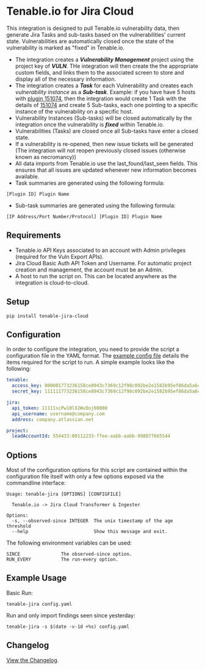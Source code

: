 # Tenable.io for Jira Cloud

This integration is designed to pull Tenable.io vulnerability data, then
generate Jira Tasks and sub-tasks based on the vulnerabilities' current state.
Vulnerabilities are automatically closed once the state of the vulnerability is
marked as "fixed" in Tenable.io.

* The integration creates a _**Vulnerability Management**_ project using the
  project key of _**VULN**_.  THe integration will then create the
  the appropriate custom fields, and links them to the associated screen to
  store and display all of the necessary information.
* The integration creates a _**Task**_ for each Vulnerability and creates each
  _vulnerability instance_ as a _**Sub-task**_.  Example: if you have
  have 5 hosts with [plugin 151074][151074], then the integration would create
  1 Task with the details of [151074] and create 5 Sub-tasks, each one
  pointing to a specific instance of the vulnerability on a specific host.
* Vulnerability Instances (Sub-tasks) will be closed automatically by the
  integration once the vulnerability is _**fixed**_ within Tenable.io.
* Vulnerabilities (Tasks) are closed once all Sub-tasks have enter a closed state.
* If a vulnerability is re-opened, then new issue tickets will be generated
  (The integration will not reopen previously closed issues (otherwise known
  as necromancy))
* All data imports from Tenable.io use the last_found/last_seen fields.  This
  ensures that all issues are updated whenever new information becomes
  available.
* Task summaries are generated using the following formula:

```
[Plugin ID] Plugin Name
```

* Sub-task summaries are generated using the following formula:

```
[IP Address/Port Number/Protocol] [Plugin ID] Plugin Name
```

[151074]: https://www.tenable.com/plugins/nessus/131074

## Requirements

* Tenable.io API Keys associated to an account with Admin privileges (required
  for the Vuln Export APIs).
* Jira Cloud Basic Auth API Token and Username.  For automatic project creation
  and management, the account must be an Admin.
* A host to run the script on.  This can be located anywhere as the integration
  is cloud-to-cloud.

## Setup

```
pip install tenable-jira-cloud
```

## Configuration

In order to configure the integration, you need to provide the script a
configuration file in the YAML format.  The [example config file][configfile]
details the items required for the script to run.  A simple example looks like
the following:

```yaml
tenable:
  access_key: 000001773236158ce8943c7369c12f98c092be2e1582b95ef86da5a6c3700000
  secret_key: 111111773236158ce8943c7369c12f98c092be2e1582b95ef86da5a6c3711111

jira:
  api_token: 11111scPw10lX2WvDoj00000
  api_username: username@company.com
  address: company.atlassian.net

project:
  leadAccountId: 554433:00112233-ffee-aabb-aabb-998877665544
```

[configfile]: example_config_file.yaml

## Options

Most of the configuration options for this script are contained within the
configuration file itself with only a few options exposed via the
commandline interface:

```
Usage: tenable-jira [OPTIONS] [CONFIGFILE]

  Tenable.io -> Jira Cloud Transformer & Ingester

Options:
  -s, --observed-since INTEGER  The unix timestamp of the age threshold
  --help                        Show this message and exit.
```

The following environment variables can be used:

```
SINCE               The observed-since option.
RUN_EVERY           The run-every option.
```

## Example Usage

Basic Run:

```
tenable-jira config.yaml
```

Run and only import findings seen since yesterday:

```
tenable-jira -s $(date -v-1d +%s) config.yaml
```

## Changelog

[View the Changelog](CHANGELOG.md).
